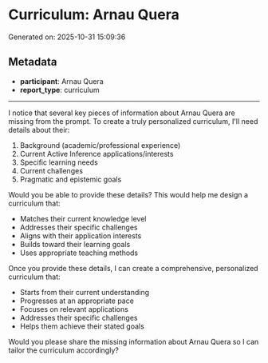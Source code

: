 # Curriculum: Arnau Quera

Generated on: 2025-10-31 15:09:36

## Metadata

- **participant**: Arnau Quera
- **report_type**: curriculum

---

I notice that several key pieces of information about Arnau Quera are missing from the prompt. To create a truly personalized curriculum, I'll need details about their:

1. Background (academic/professional experience)
2. Current Active Inference applications/interests
3. Specific learning needs
4. Current challenges
5. Pragmatic and epistemic goals

Would you be able to provide these details? This would help me design a curriculum that:

- Matches their current knowledge level
- Addresses their specific challenges
- Aligns with their application interests
- Builds toward their learning goals
- Uses appropriate teaching methods

Once you provide these details, I can create a comprehensive, personalized curriculum that:
- Starts from their current understanding
- Progresses at an appropriate pace
- Focuses on relevant applications
- Addresses their specific challenges
- Helps them achieve their stated goals

Would you please share the missing information about Arnau Quera so I can tailor the curriculum accordingly?